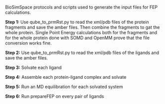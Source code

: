 BioSimSpace protocols and scripts used to generate the input files for FEP calculations. 

**Step 1:** Use qube_to_prmRst.py to read the xml/pdb files of the protein fragments and save the amber files. Then combine the fragments to gat the whole protein.
Single Point Energy calculations both for the fragments and for the whole protein done with SOMD and OpenMM prove that the file conversion works fine.

**Step 2:** Use qube_to_prmRst.py to read the xml/pdb files of the ligands and save the amber files. 

**Step 3:** Solvate each ligand

**Step 4:** Assemble each protein-ligand complex and solvate

**Step 5:** Run an MD equilibration for each solvated system

**Step 6:** Run prepareFEP on every pair of ligands

